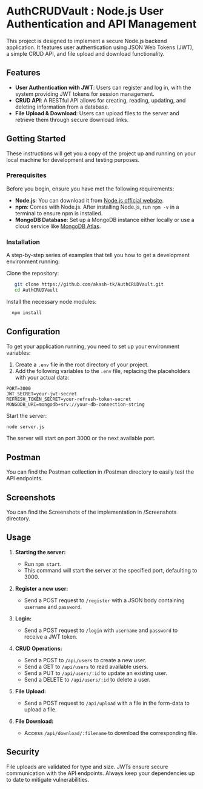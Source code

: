 # AuthCRUDVault : Node.js User Authentication and API Management

This project is designed to implement a secure Node.js backend application. It features user authentication using JSON Web Tokens (JWT), a simple CRUD API, and file upload and download functionality.

## Features

- **User Authentication with JWT**: Users can register and log in, with the system providing JWT tokens for session management.
- **CRUD API**: A RESTful API allows for creating, reading, updating, and deleting information from a database.
- **File Upload & Download**: Users can upload files to the server and retrieve them through secure download links.

## Getting Started
These instructions will get you a copy of the project up and running on your local machine for development and testing purposes.

### Prerequisites

Before you begin, ensure you have met the following requirements:

- **Node.js**: You can download it from [Node.js official website](https://nodejs.org/).
- **npm**: Comes with Node.js. After installing Node.js, run `npm -v` in a terminal to ensure npm is installed.
- **MongoDB Database**: Set up a MongoDB instance either locally or use a cloud service like [MongoDB Atlas](https://www.mongodb.com/atlas/database).

### Installation
A step-by-step series of examples that tell you how to get a development environment running:

Clone the repository:
```bash
   git clone https://github.com/akash-tk/AuthCRUDVault.git
   cd AuthCRUDVault
```

Install the necessary node modules:
```bash
  npm install
```

## Configuration

To get your application running, you need to set up your environment variables:

1. Create a `.env` file in the root directory of your project.
2. Add the following variables to the `.env` file, replacing the placeholders with your actual data:

```env
PORT=3000
JWT_SECRET=your-jwt-secret
REFRESH_TOKEN_SECRET=your-refresh-token-secret
MONGODB_URI=mongodb+srv://your-db-connection-string
```

Start the server:
```bash
node server.js
```
The server will start on port 3000 or the next available port.

## Postman
You can find the Postman collection in /Postman directory to easily test the API endpoints.

## Screenshots
You can find the Screenshots of the implementation in /Screenshots directory.

## Usage

1. **Starting the server:**
   - Run `npm start`.
   - This command will start the server at the specified port, defaulting to 3000.

2. **Register a new user:**
   - Send a POST request to `/register` with a JSON body containing `username` and `password`.

3. **Login:**
   - Send a POST request to `/login` with `username` and `password` to receive a JWT token.

4. **CRUD Operations:**
   - Send a POST to `/api/users` to create a new user.
   - Send a GET to `/api/users` to read available users.
   - Send a PUT to `/api/users/:id` to update an existing user.
   - Send a DELETE to `/api/users/:id` to delete a user.

5. **File Upload:**
   - Send a POST request to `/api/upload` with a file in the form-data to upload a file.

6. **File Download:**
   - Access `/api/download/:filename` to download the corresponding file.

## Security

File uploads are validated for type and size. JWTs ensure secure communication with the API endpoints. Always keep your dependencies up to date to mitigate vulnerabilities.
